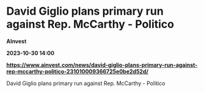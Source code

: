 # David Giglio plans primary run against Rep. McCarthy - Politico
**AInvest**

**2023-10-30 14:00**

**https://www.ainvest.com/news/david-giglio-plans-primary-run-against-rep-mccarthy-politico-231010009366725e0be2d52d/**

David Giglio plans primary run against Rep. McCarthy - Politico